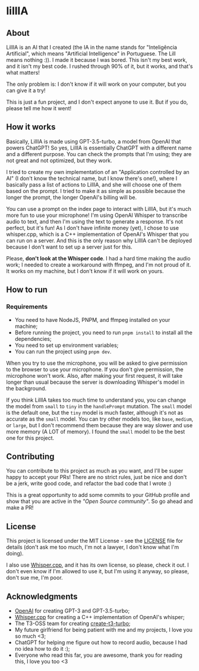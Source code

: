 # lillIA

## About

LillIA is an AI that I created (the IA in the name stands for "Inteligência Artificial", which means "Artificial Intelligence" in Portuguese. The Lill means nothing :\)). I made it because I was bored. This isn't my best work, and it isn't my best code. I rushed through 90% of it, but it works, and that's what matters!

The only problem is: I don't know if it will work on your computer, but you can give it a try!

This is just a fun project, and I don't expect anyone to use it. But if you do, please tell me how it went!

## How it works

Basically, LillIA is made using GPT-3.5-turbo, a model from OpenAI that powers ChatGPT! So yes, LillIA is essentially ChatGPT with a different name and a different purpose. You can check the prompts that I'm using; they are not great and not optimized, but they work.

I tried to create my own implementation of an "Application controlled by an AI" (I don't know the technical name, but I know there's one!), where I basically pass a list of actions to LillIA, and she will choose one of them based on the prompt. I tried to make it as simple as possible because the longer the prompt, the longer OpenAI's billing will be.

You can use a prompt on the index page to interact with LillIA, but it's much more fun to use your microphone! I'm using OpenAI Whisper to transcribe audio to text, and then I'm using the text to generate a response. It's not perfect, but it's fun! As I don't have infinite money (yet), I chose to use whisper.cpp, which is a C++ implementation of OpenAI's Whisper that you can run on a server. And this is the only reason why LillIA can't be deployed because I don't want to set up a server just for this.

Please, **don't look at the Whisper code**. I had a hard time making the audio work; I needed to create a workaround with ffmpeg, and I'm not proud of it. It works on my machine, but I don't know if it will work on yours.

## How to run

### Requirements

- You need to have NodeJS, PNPM, and ffmpeg installed on your machine;
- Before running the project, you need to run `pnpm install` to install all the dependencies;
- You need to set up environment variables;
- You can run the project using `pnpm dev`.

When you try to use the microphone, you will be asked to give permission to the browser to use your microphone. If you don't give permission, the microphone won't work. Also, after making your first request, it will take longer than usual because the server is downloading Whisper's model in the background.

If you think LillIA takes too much time to understand you, you can change the model from `small` to `tiny` in the `handlePrompt` mutation. The `small` model is the default one, but the `tiny` model is much faster, although it's not as accurate as the `small` model. You can try other models too, like `base`, `medium`, or `large`, but I don't recommend them because they are way slower and use more memory (A LOT of memory). I found the `small` model to be the best one for this project.

## Contributing

You can contribute to this project as much as you want, and I'll be super happy to accept your PRs! There are no strict rules, just be nice and don't be a jerk, write good code, and refactor the bad code that I wrote :)

This is a great opportunity to add some commits to your GitHub profile and show that you are active in the _"Open Source community"_. So go ahead and make a PR!

## License

This project is licensed under the MIT License - see the [LICENSE](LICENSE) file for details (don't ask me too much, I'm not a lawyer, I don't know what I'm doing).

I also use [Whisper.cpp](https://github.com/ggerganov/whisper.cpp/blob/master/LICENSE), and it has its own license, so please, check it out. I don't even know if I'm allowed to use it, but I'm using it anyway, so please, don't sue me, I'm poor.

## Acknowledgments

- [OpenAI](https://openai.com/) for creating GPT-3 and GPT-3.5-turbo;
- [Whisper.cpp](https://github.com/ggerganov/whisper.cpp) for creating a C++ implementation of OpenAI's whisper;
- The T3-OSS team for creating [create-t3-turbo](https://github.com/t3-oss/create-t3-turbo);
- My future girlfriend for being patient with me and my projects, I love you so much <3;
- ChatGPT for helping me figure out how to record audio, because I had no idea how to do it :);
- Everyone who read this far, you are awesome, thank you for reading this, I love you too <3
